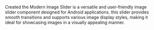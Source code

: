 Created the Modern Image Slider is a versatile and user-friendly image slider component designed for Android applications. 
this slider provides smooth transitions and supports various image display styles, making it ideal for showcasing images in a visually appealing manner.
